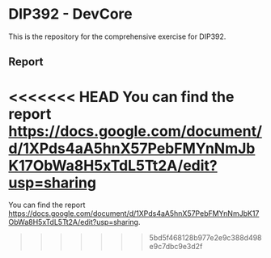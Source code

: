 # DIP392 - DevCore

This is the repository for the comprehensive exercise for DIP392.

## Report
<<<<<<< HEAD
You can find the report https://docs.google.com/document/d/1XPds4aA5hnX57PebFMYnNmJbK17ObWa8H5xTdL5Tt2A/edit?usp=sharing
=======
You can find the report https://docs.google.com/document/d/1XPds4aA5hnX57PebFMYnNmJbK17ObWa8H5xTdL5Tt2A/edit?usp=sharing.  
>>>>>>> 5bd5f468128b977e2e9c388d498e9c7dbc9e3d2f
